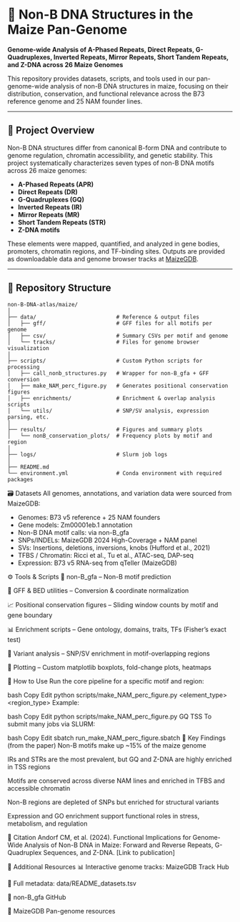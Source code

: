 # 🌽 Non-B DNA Structures in the Maize Pan-Genome

**Genome-wide Analysis of A-Phased Repeats, Direct Repeats, G-Quadruplexes, Inverted Repeats, Mirror Repeats, Short Tandem Repeats, and Z-DNA across 26 Maize Genomes**

This repository provides datasets, scripts, and tools used in our pan-genome-wide analysis of non-B DNA structures in maize, focusing on their distribution, conservation, and functional relevance across the B73 reference genome and 25 NAM founder lines.

---

## 🧬 Project Overview

Non-B DNA structures differ from canonical B-form DNA and contribute to genome regulation, chromatin accessibility, and genetic stability. This project systematically characterizes seven types of non-B DNA motifs across 26 maize genomes:

- **A-Phased Repeats (APR)**
- **Direct Repeats (DR)**
- **G-Quadruplexes (GQ)**
- **Inverted Repeats (IR)**
- **Mirror Repeats (MR)**
- **Short Tandem Repeats (STR)**
- **Z-DNA motifs**

These elements were mapped, quantified, and analyzed in gene bodies, promoters, chromatin regions, and TF-binding sites. Outputs are provided as downloadable data and genome browser tracks at [MaizeGDB](https://www.maizegdb.org/).

---

## 📁 Repository Structure

```text
non-B-DNA-atlas/maize/
│
├── data/                         # Reference & output files
│   ├── gff/                      # GFF files for all motifs per genome
│   ├── csv/                      # Summary CSVs per motif and genome
│   └── tracks/                   # Files for genome browser visualization
│
├── scripts/                      # Custom Python scripts for processing
│   ├── call_nonb_structures.py   # Wrapper for non-B_gfa + GFF conversion
│   ├── make_NAM_perc_figure.py   # Generates positional conservation figures
│   ├── enrichments/              # Enrichment & overlap analysis scripts
│   └── utils/                    # SNP/SV analysis, expression parsing, etc.
│
├── results/                      # Figures and summary plots
│   └── nonB_conservation_plots/  # Frequency plots by motif and region
│
├── logs/                         # Slurm job logs
│
├── README.md
└── environment.yml               # Conda environment with required packages
```

🗃️ Datasets
All genomes, annotations, and variation data were sourced from MaizeGDB:

- Genomes: B73 v5 reference + 25 NAM founders
- Gene models: Zm00001eb.1 annotation
- Non-B DNA motif calls: via non-B_gfa
- SNPs/INDELs: MaizeGDB 2024 High-Coverage + NAM panel
- SVs: Insertions, deletions, inversions, knobs (Hufford et al., 2021)
- TFBS / Chromatin: Ricci et al., Tu et al., ATAC-seq, DAP-seq
- Expression: B73 v5 RNA-seq from qTeller (MaizeGDB)

⚙️ Tools & Scripts
🧰 non-B_gfa – Non-B motif prediction

🧬 GFF & BED utilities – Conversion & coordinate normalization

📈 Positional conservation figures – Sliding window counts by motif and gene boundary

📊 Enrichment scripts – Gene ontology, domains, traits, TFs (Fisher’s exact test)

🧪 Variant analysis – SNP/SV enrichment in motif-overlapping regions

🎨 Plotting – Custom matplotlib boxplots, fold-change plots, heatmaps

🚀 How to Use
Run the core pipeline for a specific motif and region:

bash
Copy
Edit
python scripts/make_NAM_perc_figure.py <element_type> <region_type>
Example:

bash
Copy
Edit
python scripts/make_NAM_perc_figure.py GQ TSS
To submit many jobs via SLURM:

bash
Copy
Edit
sbatch run_make_NAM_perc_figure.sbatch
🧾 Key Findings (from the paper)
Non-B motifs make up ~15% of the maize genome

IRs and STRs are the most prevalent, but GQ and Z-DNA are highly enriched in TSS regions

Motifs are conserved across diverse NAM lines and enriched in TFBS and accessible chromatin

Non-B regions are depleted of SNPs but enriched for structural variants

Expression and GO enrichment support functional roles in stress, metabolism, and regulation

📢 Citation
Andorf CM, et al. (2024).
Functional Implications for Genome-Wide Analysis of Non-B DNA in Maize: Forward and Reverse Repeats, G-Quadruplex Sequences, and Z-DNA.
[Link to publication]

🔗 Additional Resources
📊 Interactive genome tracks: MaizeGDB Track Hub

📜 Full metadata: data/README_datasets.tsv

🧬 non-B_gfa GitHub

📖 MaizeGDB Pan-genome resources
